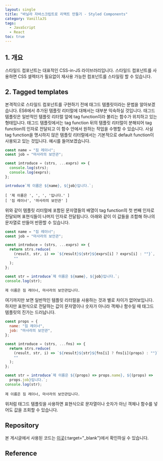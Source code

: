 ```yaml
---
layout: single
title: "바닐라 자바스크립트로 리액트 만들기 - Styled Components"
category: VanillaJS
tags:
  - JavaScript
  - React
toc: true
---
```


## 1. 개요

스타일드 컴포넌트는 대표적인 CSS-in-JS 라이브러리입니다. 스타일드 컴포넌트를 사용하면 CSS 셀렉터가 필요없이 재사용 가능한 컴포넌트를 스타일링 할 수 있습니다.

## 2. Tagged templates

본격적으로 스타일드 컴포넌트를 구현하기 전에 태그드 템플릿이라는 문법을 알아보겠습니다. ES6에서 추가된 템플릿 리터럴에 대해서는 대부분 익숙하실 것입니다. 태그드 템플릿은 일반적인 템플릿 리터럴 앞에 tag function이라 불리는 함수가 위치하고 있는 형태입니다. 태그드 템플릿에서는 tag function 뒤의 템플릿 리터럴이 분해되어 tag function의 인자로 전달되고 이 함수 안에서 원하는 작업을 수행할 수 있습니다. 사실 tag function을 명시하지 않은 템플릿 리터럴에서는 기본적으로 default function이 사용되고 있는 것입니다. 예시를 들어보겠습니다.

```js
const name = "짐 레이너";
const job = "마사라의 보안관";

const introduce = (strs, ...exprs) => {
  console.log(strs);
  console.log(exprs);
};

introduce`제 이름은 ${name}, ${job}입니다.`;
```

```
[ '제 이름은 ', ', ', '입니다.' ]
[ '짐 레이너', '마사라의 보안관' ]
```

위와 같이 템플릿 리터럴에 포함된 문자열들의 배열이 tag function의 첫 번째 인자로 전달되며 표현식들이 나머지 인자로 전달됩니다. 아래와 같이 이 값들을 조합해 하나의 문자열로 만들어 반환할 수 있습니다.

```js
const name = "짐 레이너";
const job = "마사라의 보안관";

const introduce = (strs, ...exprs) => {
  return strs.reduce(
    (result, str, i) => `${result}${str}${exprs[i] ? exprs[i] : ""}`,
    ""
  );
};

const str = introduce`제 이름은 ${name}, ${job}입니다.`;
console.log(str);
```

```
제 이름은 짐 레이너, 마사라의 보안관입니다.
```

여기까지만 보면 일반적인 템플릿 리터럴을 사용하는 것과 별로 차이가 없어보입니다. 하지만 표현식으로 전달하는 값이 문자열이나 숫자가 아니라 객체나 함수일 때 태그드 템플릿의 진가는 드러납니다.

```js
const props = {
  name: "짐 레이너",
  job: "마사라의 보안관",
};

const introduce = (strs, ...fns) => {
  return strs.reduce(
    (result, str, i) => `${result}${str}${fns[i] ? fns[i](props) : ""}`,
    ""
  );
};

const str = introduce`제 이름은 ${(props) => props.name}, ${(props) =>
  props.job}입니다.`;
console.log(str);
```

```
제 이름은 짐 레이너, 마사라의 보안관입니다.
```

위처럼 태그드 템플릿을 사용하면 표현식으로 문자열이나 숫자가 아닌 객체나 함수를 넣어도 값을 조회할 수 있습니다.

## Repository

본 게시글에서 사용된 코드는 [이곳](https://github.com/Gyeongsu1997/create-react-with-vanilla-js/tree/main/04-event-delegation){:target="\_blank"}에서 확인하실 수 있습니다.

## Reference
